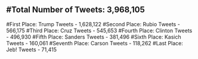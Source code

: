 #Total Number of Tweets: 3,968,105 
---
#First Place: Trump Tweets - 1,628,122
#Second Place: Rubio Tweets - 566,175
#Third Place: Cruz Tweets - 545,653
#Fourth Place: Clinton Tweets - 496,930
#Fifth Place: Sanders Tweets - 381,496
#Sixth Place: Kasich Tweets - 160,061
#Seventh Place: Carson Tweets - 118,262
#Last Place: Jeb! Tweets - 71,415
